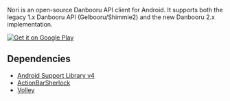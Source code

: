 Nori is an open-source Danbooru API client for Android. It supports both the legacy 1.x Danbooru API (Gelbooru/Shimmie2) and the new Danbooru 2.x implementation.

[![Get it on Google Play](http://developer.android.com/images/brand/en_generic_rgb_wo_60.png)](http://play.google.com/store/apps/details?id=pe.moe.nori)

Dependencies
------------
* [Android Support Library v4](http://developer.android.com/tools/extras/support-library.html)
* [ActionBarSherlock](http://actionbarsherlock.com/)
* [Volley](https://android.googlesource.com/platform/frameworks/volley/)

